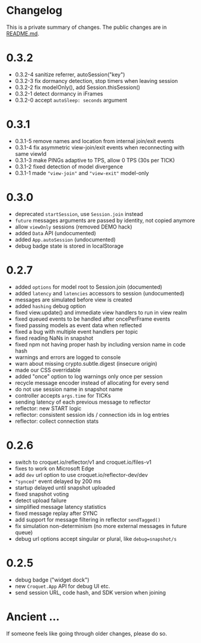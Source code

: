 # Changelog

This is a private summary of changes. The public changes are in [README.md](./README.md).

# 0.3.2

* 0.3.2-4 sanitize referrer, autoSession("key")
* 0.3.2-3 fix dormancy detection, stop timers when leaving session
* 0.3.2-2 fix modelOnly(), add Session.thisSession()
* 0.3.2-1 detect dormancy in iFrames
* 0.3.2-0 accept `autoSleep: seconds` argument

# 0.3.1

* 0.3.1-5 remove names and location from internal join/exit events
* 0.3.1-4 fix asymmetric view-join/exit events when reconnecting with same viewId
* 0.3.1-3 make PINGs adaptive to TPS, allow 0 TPS (30s per TICK)
* 0.3.1-2 fixed detection of model divergence
* 0.3.1-1 made `"view-join"` and `"view-exit"` model-only

# 0.3.0

* deprecated `startSession`, use `Session.join` instead
* `future` messages arguments are passed by identity, not copied anymore
* allow `viewOnly` sessions (removed DEMO hack)
* added `Data` API (undocumented)
* added `App.autoSession` (undocumented)
* debug badge state is stored in localStorage

# 0.2.7

* added `options` for model root to Session.join (documented)
* added `latency` and `latencies` accessors to session (undocumented)
* messages are simulated before view is created
* added `hashing` debug option
* fixed view.update() and immediate view handlers to run in view realm
* fixed queued events to be handled after oncePerFrame events
* fixed passing models as event data when reflected
* fixed a bug with multiple event handlers per topic
* fixed reading NaNs in snapshot
* fixed npm not having proper hash by including version name in code hash
* warnings and errors are logged to console
* warn about missing crypto.subtle.digest (insecure origin)
* made our CSS overridable
* added "once" option to log warnings only once per session
* recycle message encoder instead of allocating for every send
* do not use session name in snapshot name
* controller accepts `args.time` for TICKs
* sending latency of each previous message to reflector
* reflector: new START logic
* reflector: consistent session ids / connection ids in log entries
* reflector: collect connection stats

# 0.2.6

* switch to croquet.io/reflector/v1 and croquet.io/files-v1
* fixes to work on Microsoft Edge
* add `dev` url option to use croquet.io/reflector-dev/dev
* `"synced"` event delayed by 200 ms
* startup delayed until snapshot uploaded
* fixed snapshot voting
* detect upload failure
* simplified message latency statistics
* fixed message replay after SYNC
* add support for message filtering in reflector `sendTagged()`
* fix simulation non-determinism (no more external messages in future queue)
* debug url options accept singular or plural, like `debug=snapshot/s`

# 0.2.5

* debug badge ("widget dock")
* new `Croquet.App` API for debug UI etc.
* send session URL, code hash, and SDK version when joining

# Ancient ...

If someone feels like going through older changes, please do so.

